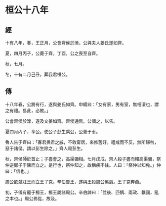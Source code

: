 # 桓公十八年
## 經

十有八年，春，王正月，公會齊侯於濼。公與夫人姜氏遂如齊。

夏，四月丙子，公薨于齊。丁酉，公之喪至自齊。

秋，七月。

冬，十有二月己丑，葬我君桓公。

## 傳

十八年春，公將有行，遂與姜氏如齊。申繻曰：「女有家，男有室，無相瀆也，謂之有禮。易此，必敗。」

公會齊侯於濼，遂及文姜如齊。齊侯通焉。公謫之，以告。

夏四月丙子，享公。使公子彭生乘公，公薨于車。

魯人告于齊曰：「寡君畏君之威，不敢甯居，來修舊好，禮成而不反，無所歸咎，惡于諸侯。請以彭生除之。」齊人殺彭生。

秋，齊侯師於首止；子亹會之，高渠彌相。七月戊戌，齊人殺子亹而轘高渠彌，祭仲逆鄭子于陳而立之。是行也，祭仲知之，故稱疾不往。人曰：「祭仲以知免。」仲曰：「信也。」

周公欲弑莊王而立王子克。辛伯告王，遂與王殺周公黑肩。王子克奔燕。

初，子儀有寵于桓王，桓王屬諸周公。辛伯諫曰：「並後、匹嫡、兩政、耦國，亂之本也。」周公弗從，故及。

